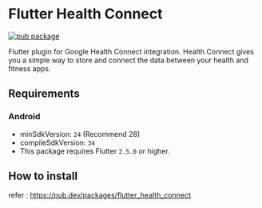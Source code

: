 # Flutter Health Connect
[![pub package](https://img.shields.io/badge/1.0.0-flutter__health__connect_downgrade-blue)](https://pub.dev/packages/flutter_health_connect_downgrade)

Flutter plugin for Google Health Connect integration. Health Connect gives you a simple way to store and connect the data between your health and fitness apps.


## Requirements

### Android

- minSdkVersion: `24` (Recommend 28)
- compileSdkVersion: `34`
- This package requires Flutter `2.5.0` or higher.

## How to install
refer : https://pub.dev/packages/flutter_health_connect

